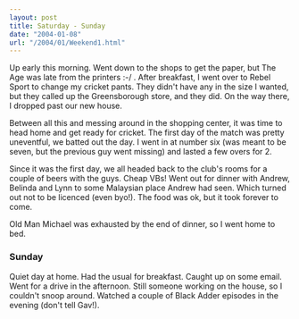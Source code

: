 ```yaml
---
layout: post
title: Saturday - Sunday
date: "2004-01-08"
url: "/2004/01/Weekend1.html"
---
```


<p>Up early this morning. Went down to the shops to get the paper, but
The Age was late from the printers :-/ . After breakfast, I went over
to Rebel Sport to change my cricket pants. They didn't have any in the
size I wanted, but they called up the Greensborough store, and they
did. On the way there, I dropped past our new house.</p>

<p>Between all this and messing around in the shopping center, it was
time to head home and get ready for cricket. The first day of the
match was pretty uneventful, we batted out the day. I went in at
number six (was meant to be seven, but the previous guy went missing)
and lasted a few overs for 2.</p>

<p>Since it was the first day, we all headed back to the club's rooms
for a couple of beers with the guys. Cheap VBs! Went out for dinner
with Andrew, Belinda and Lynn to some Malaysian place Andrew had
seen. Which turned out not to be licenced (even byo!). The food was
ok, but it took forever to come.</p>

<p>Old Man Michael was exhausted by the end of dinner, so I went home
to bed.</p>

<h3>Sunday</h3>

<p>Quiet day at home. Had the usual for breakfast. Caught up on some
email. Went for a drive in the afternoon. Still someone working on the
house, so I couldn't snoop around. Watched a couple of Black Adder
episodes in the evening (don't tell Gav!).</p>
